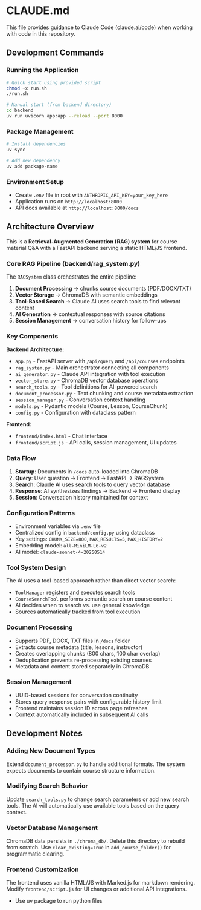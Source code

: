 # CLAUDE.md

This file provides guidance to Claude Code (claude.ai/code) when working with code in this repository.

## Development Commands

### Running the Application
```bash
# Quick start using provided script
chmod +x run.sh
./run.sh

# Manual start (from backend directory)
cd backend
uv run uvicorn app:app --reload --port 8000
```

### Package Management
```bash
# Install dependencies
uv sync

# Add new dependency
uv add package-name
```

### Environment Setup
- Create `.env` file in root with `ANTHROPIC_API_KEY=your_key_here`
- Application runs on `http://localhost:8000`
- API docs available at `http://localhost:8000/docs`

## Architecture Overview

This is a **Retrieval-Augmented Generation (RAG) system** for course material Q&A with a FastAPI backend serving a static HTML/JS frontend.

### Core RAG Pipeline (backend/rag_system.py)
The `RAGSystem` class orchestrates the entire pipeline:
1. **Document Processing** → chunks course documents (PDF/DOCX/TXT)
2. **Vector Storage** → ChromaDB with semantic embeddings 
3. **Tool-Based Search** → Claude AI uses search tools to find relevant content
4. **AI Generation** → contextual responses with source citations
5. **Session Management** → conversation history for follow-ups

### Key Components

**Backend Architecture:**
- `app.py` - FastAPI server with `/api/query` and `/api/courses` endpoints
- `rag_system.py` - Main orchestrator connecting all components
- `ai_generator.py` - Claude API integration with tool execution
- `vector_store.py` - ChromaDB vector database operations
- `search_tools.py` - Tool definitions for AI-powered search
- `document_processor.py` - Text chunking and course metadata extraction
- `session_manager.py` - Conversation context handling
- `models.py` - Pydantic models (Course, Lesson, CourseChunk)
- `config.py` - Configuration with dataclass pattern

**Frontend:**
- `frontend/index.html` - Chat interface
- `frontend/script.js` - API calls, session management, UI updates

### Data Flow
1. **Startup**: Documents in `/docs` auto-loaded into ChromaDB
2. **Query**: User question → Frontend → FastAPI → RAGSystem
3. **Search**: Claude AI uses search tools to query vector database
4. **Response**: AI synthesizes findings → Backend → Frontend display
5. **Session**: Conversation history maintained for context

### Configuration Patterns
- Environment variables via `.env` file
- Centralized config in `backend/config.py` using dataclass
- Key settings: `CHUNK_SIZE=800`, `MAX_RESULTS=5`, `MAX_HISTORY=2`
- Embedding model: `all-MiniLM-L6-v2`
- AI model: `claude-sonnet-4-20250514`

### Tool System Design
The AI uses a tool-based approach rather than direct vector search:
- `ToolManager` registers and executes search tools
- `CourseSearchTool` performs semantic search on course content
- AI decides when to search vs. use general knowledge
- Sources automatically tracked from tool execution

### Document Processing
- Supports PDF, DOCX, TXT files in `/docs` folder
- Extracts course metadata (title, lessons, instructor)
- Creates overlapping chunks (800 chars, 100 char overlap)
- Deduplication prevents re-processing existing courses
- Metadata and content stored separately in ChromaDB

### Session Management
- UUID-based sessions for conversation continuity
- Stores query-response pairs with configurable history limit
- Frontend maintains session ID across page refreshes
- Context automatically included in subsequent AI calls

## Development Notes

### Adding New Document Types
Extend `document_processor.py` to handle additional formats. The system expects documents to contain course structure information.

### Modifying Search Behavior
Update `search_tools.py` to change search parameters or add new search tools. The AI will automatically use available tools based on the query context.

### Vector Database Management
ChromaDB data persists in `./chroma_db/`. Delete this directory to rebuild from scratch. Use `clear_existing=True` in `add_course_folder()` for programmatic clearing.

### Frontend Customization
The frontend uses vanilla HTML/JS with Marked.js for markdown rendering. Modify `frontend/script.js` for UI changes or additional API integrations.
- Use uv package to run python files